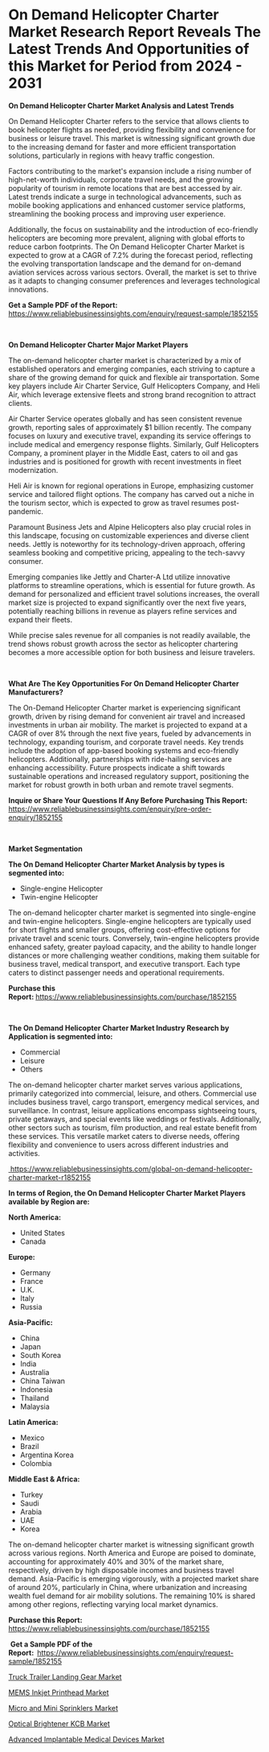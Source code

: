 <p><h1>On Demand Helicopter Charter Market Research Report Reveals The Latest Trends And Opportunities of this Market for Period from 2024 - 2031</h1></p><p><strong>On Demand Helicopter Charter Market Analysis and Latest Trends</strong></p>
<p><p>On Demand Helicopter Charter refers to the service that allows clients to book helicopter flights as needed, providing flexibility and convenience for business or leisure travel. This market is witnessing significant growth due to the increasing demand for faster and more efficient transportation solutions, particularly in regions with heavy traffic congestion. </p><p>Factors contributing to the market's expansion include a rising number of high-net-worth individuals, corporate travel needs, and the growing popularity of tourism in remote locations that are best accessed by air. Latest trends indicate a surge in technological advancements, such as mobile booking applications and enhanced customer service platforms, streamlining the booking process and improving user experience.</p><p>Additionally, the focus on sustainability and the introduction of eco-friendly helicopters are becoming more prevalent, aligning with global efforts to reduce carbon footprints. The On Demand Helicopter Charter Market is expected to grow at a CAGR of 7.2% during the forecast period, reflecting the evolving transportation landscape and the demand for on-demand aviation services across various sectors. Overall, the market is set to thrive as it adapts to changing consumer preferences and leverages technological innovations.</p></p>
<p><strong>Get a Sample PDF of the Report:&nbsp;</strong> <a href="https://www.reliablebusinessinsights.com/enquiry/request-sample/1852155?utm_campaign=102&utm_medium=2&utm_source=Github&utm_content=ia&utm_term=18102024&utm_id=on-demand-helicopter-charter">https://www.reliablebusinessinsights.com/enquiry/request-sample/1852155</a></p>
<p>&nbsp;</p>
<p><strong>On Demand Helicopter Charter Major Market Players</strong></p>
<p><p>The on-demand helicopter charter market is characterized by a mix of established operators and emerging companies, each striving to capture a share of the growing demand for quick and flexible air transportation. Some key players include Air Charter Service, Gulf Helicopters Company, and Heli Air, which leverage extensive fleets and strong brand recognition to attract clients.</p><p>Air Charter Service operates globally and has seen consistent revenue growth, reporting sales of approximately $1 billion recently. The company focuses on luxury and executive travel, expanding its service offerings to include medical and emergency response flights. Similarly, Gulf Helicopters Company, a prominent player in the Middle East, caters to oil and gas industries and is positioned for growth with recent investments in fleet modernization.</p><p>Heli Air is known for regional operations in Europe, emphasizing customer service and tailored flight options. The company has carved out a niche in the tourism sector, which is expected to grow as travel resumes post-pandemic.</p><p>Paramount Business Jets and Alpine Helicopters also play crucial roles in this landscape, focusing on customizable experiences and diverse client needs. Jettly is noteworthy for its technology-driven approach, offering seamless booking and competitive pricing, appealing to the tech-savvy consumer.</p><p>Emerging companies like Jettly and Charter-A Ltd utilize innovative platforms to streamline operations, which is essential for future growth. As demand for personalized and efficient travel solutions increases, the overall market size is projected to expand significantly over the next five years, potentially reaching billions in revenue as players refine services and expand their fleets.</p><p>While precise sales revenue for all companies is not readily available, the trend shows robust growth across the sector as helicopter chartering becomes a more accessible option for both business and leisure travelers.</p></p>
<p>&nbsp;</p>
<p><strong>What Are The Key Opportunities For On Demand Helicopter Charter Manufacturers?</strong></p>
<p><p>The On-Demand Helicopter Charter market is experiencing significant growth, driven by rising demand for convenient air travel and increased investments in urban air mobility. The market is projected to expand at a CAGR of over 8% through the next five years, fueled by advancements in technology, expanding tourism, and corporate travel needs. Key trends include the adoption of app-based booking systems and eco-friendly helicopters. Additionally, partnerships with ride-hailing services are enhancing accessibility. Future prospects indicate a shift towards sustainable operations and increased regulatory support, positioning the market for robust growth in both urban and remote travel segments.</p></p>
<p><strong>Inquire or Share Your Questions If Any Before Purchasing This Report:</strong> <a href="https://www.reliablebusinessinsights.com/enquiry/pre-order-enquiry/1852155?utm_campaign=102&utm_medium=2&utm_source=Github&utm_content=ia&utm_term=18102024&utm_id=on-demand-helicopter-charter">https://www.reliablebusinessinsights.com/enquiry/pre-order-enquiry/1852155</a></p>
<p>&nbsp;</p>
<p><strong>Market Segmentation</strong></p>
<p><strong>The On Demand Helicopter Charter Market Analysis by types is segmented into:</strong></p>
<p><ul><li>Single-engine Helicopter</li><li>Twin-engine Helicopter</li></ul></p>
<p><p>The on-demand helicopter charter market is segmented into single-engine and twin-engine helicopters. Single-engine helicopters are typically used for short flights and smaller groups, offering cost-effective options for private travel and scenic tours. Conversely, twin-engine helicopters provide enhanced safety, greater payload capacity, and the ability to handle longer distances or more challenging weather conditions, making them suitable for business travel, medical transport, and executive transport. Each type caters to distinct passenger needs and operational requirements.</p></p>
<p><strong>Purchase this Report:&nbsp;</strong><a href="https://www.reliablebusinessinsights.com/purchase/1852155?utm_campaign=102&utm_medium=2&utm_source=Github&utm_content=ia&utm_term=18102024&utm_id=on-demand-helicopter-charter">https://www.reliablebusinessinsights.com/purchase/1852155</a></p>
<p>&nbsp;</p>
<p><strong>The On Demand Helicopter Charter Market Industry Research by Application is segmented into:</strong></p>
<p><ul><li>Commercial</li><li>Leisure</li><li>Others</li></ul></p>
<p><p>The on-demand helicopter charter market serves various applications, primarily categorized into commercial, leisure, and others. Commercial use includes business travel, cargo transport, emergency medical services, and surveillance. In contrast, leisure applications encompass sightseeing tours, private getaways, and special events like weddings or festivals. Additionally, other sectors such as tourism, film production, and real estate benefit from these services. This versatile market caters to diverse needs, offering flexibility and convenience to users across different industries and activities.</p></p>
<p><a href="https://www.reliablebusinessinsights.com/global-on-demand-helicopter-charter-market-r1852155?utm_campaign=102&utm_medium=2&utm_source=Github&utm_content=ia&utm_term=18102024&utm_id=on-demand-helicopter-charter">&nbsp;https://www.reliablebusinessinsights.com/global-on-demand-helicopter-charter-market-r1852155</a></p>
<p><strong>In terms of Region, the On Demand Helicopter Charter Market Players available by Region are:</strong></p>
<p>
    <p> <strong> North America: </strong>
        <ul>
            <li>United States</li>
            <li>Canada</li>
        </ul>
        </p> 
    <p> <strong> Europe: </strong>
        <ul>
            <li>Germany</li>
            <li>France</li>
            <li>U.K.</li>
            <li>Italy</li>
            <li>Russia</li>
        </ul>
        </p> 
    <p> <strong> Asia-Pacific: </strong>
        <ul>
            <li>China</li>
            <li>Japan</li>
            <li>South Korea</li>
            <li>India</li>
            <li>Australia</li>
            <li>China Taiwan</li>
            <li>Indonesia</li>
            <li>Thailand</li>
            <li>Malaysia</li>
        </ul>
        </p> 
    <p> <strong> Latin America: </strong>
        <ul>
            <li>Mexico</li>
            <li>Brazil</li>
            <li>Argentina Korea</li>
            <li>Colombia</li>
        </ul>
        </p> 
    <p> <strong> Middle East & Africa: </strong>
        <ul>
            <li>Turkey</li>
            <li>Saudi</li>
            <li>Arabia</li>
            <li>UAE</li>
            <li>Korea</li>
        </ul>
    </p>
    </p>
<p><p>The on-demand helicopter charter market is witnessing significant growth across various regions. North America and Europe are poised to dominate, accounting for approximately 40% and 30% of the market share, respectively, driven by high disposable incomes and business travel demand. Asia-Pacific is emerging vigorously, with a projected market share of around 20%, particularly in China, where urbanization and increasing wealth fuel demand for air mobility solutions. The remaining 10% is shared among other regions, reflecting varying local market dynamics.</p></p>
<p><strong>Purchase this Report: </strong><a href="https://www.reliablebusinessinsights.com/purchase/1852155?utm_campaign=102&utm_medium=2&utm_source=Github&utm_content=ia&utm_term=18102024&utm_id=on-demand-helicopter-charter">https://www.reliablebusinessinsights.com/purchase/1852155</a></p>
<p>&nbsp;<strong>Get a Sample PDF of the Report:&nbsp;&nbsp;</strong><a href="https://www.reliablebusinessinsights.com/enquiry/request-sample/1852155?utm_campaign=102&utm_medium=2&utm_source=Github&utm_content=ia&utm_term=18102024&utm_id=on-demand-helicopter-charter">https://www.reliablebusinessinsights.com/enquiry/request-sample/1852155</a></p>
<p><strong></strong></p>
<p><p><a href="https://issuu.com/reportprime-2/docs/truck-trailer-landing-gear-market-s_f68d2ebe0c6957?utm_campaign=102&utm_medium=2&utm_source=Github&utm_content=ia&utm_term=18102024&utm_id=on-demand-helicopter-charter">Truck Trailer Landing Gear Market</a></p><p><a href="https://issuu.com/reportprime-2/docs/mems-inkjet-printhead-market-size-2_1bdd7935963c7e?utm_campaign=102&utm_medium=2&utm_source=Github&utm_content=ia&utm_term=18102024&utm_id=on-demand-helicopter-charter">MEMS Inkjet Printhead Market</a></p><p><a href="https://github.com/Armeladukagjini693/Market-Research-Report-List-1/blob/main/micro-and-mini-sprinklers-market.md?utm_campaign=102&utm_medium=2&utm_source=Github&utm_content=ia&utm_term=18102024&utm_id=on-demand-helicopter-charter">Micro and Mini Sprinklers Market</a></p><p><a href="https://www.linkedin.com/pulse/optical-brightener-kcb-market-global-regional-analysis-2024-zrwmf?utm_campaign=102&utm_medium=2&utm_source=Github&utm_content=ia&utm_term=18102024&utm_id=on-demand-helicopter-charter">Optical Brightener KCB Market</a></p><p><a href="https://github.com/DorinaOsmani364/Market-Research-Report-List-1/blob/main/advanced-implantable-medical-devices-market.md?utm_campaign=102&utm_medium=2&utm_source=Github&utm_content=ia&utm_term=18102024&utm_id=on-demand-helicopter-charter">Advanced Implantable Medical Devices Market</a></p></p>